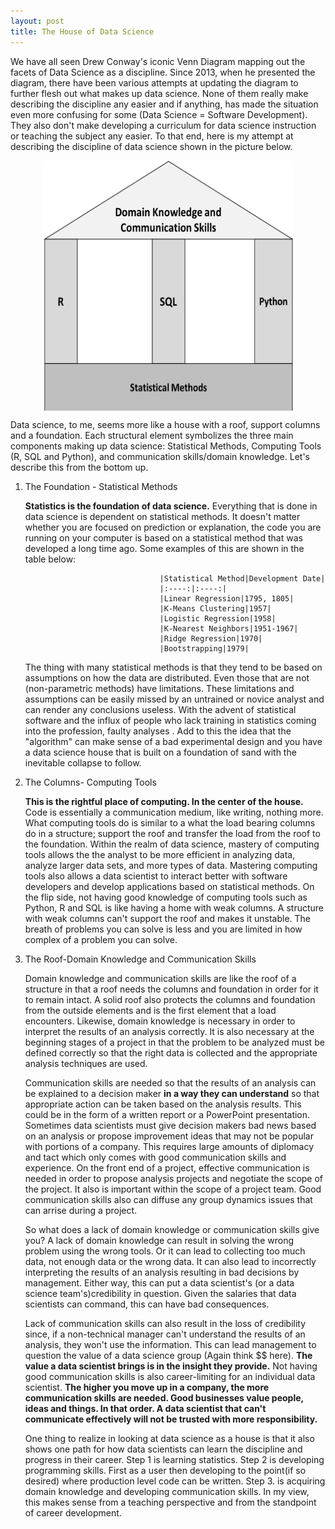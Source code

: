```yaml
---
layout: post
title: The House of Data Science
---
```


We have all seen Drew Conway's iconic Venn Diagram mapping out the facets of Data Science as a discipline.  Since 2013, when he presented the diagram, there have been various attempts at updating the diagram to further flesh out what makes up data science.  None of them really make describing the discipline any easier and if anything, has made the situation even more confusing for some (Data Science = Software Development).  They also don't make developing a curriculum for data science instruction or teaching the subject any easier.  To that end, here is my attempt at describing the discipline of data science shown in the picture below.


<div style="text-align: center;"><img src="/images/DSHouse.png" align="middle" width="400px" height="400px"/></div>

Data science, to me, seems more like a house with a roof, support columns and a foundation.  Each structural element symbolizes the three main components making up data science: Statistical Methods, Computing Tools (R, SQL and Python), and communication skills/domain knowledge. Let's describe this from the bottom up.

1. The Foundation - Statistical Methods
   
   **Statistics is the foundation of data science.** Everything that is done in data science is dependent on statistical methods. It doesn't matter whether you are focused on prediction or explanation, the code you are running on your computer is based on a statistical method that was developed a long time ago. Some examples of this are shown in the table below:

                                     
                                     |Statistical Method|Development Date| 
                                     |:----:|:----:|
                                     |Linear Regression|1795, 1805|
                                     |K-Means Clustering|1957|
                                     |Logistic Regression|1958|
                                     |K-Nearest Neighbors|1951-1967|
                                     |Ridge Regression|1970|
                                     |Bootstrapping|1979|


   The thing with many statistical methods is that they tend to be based on assumptions on how the data are distributed. Even those that are not (non-parametric methods) have limitations.  These limitations and assumptions can be easily missed by an untrained or novice analyst and can render any conclusions useless.  With the advent of statistical software and the influx of people who lack training in statistics coming into the profession, faulty analyses .  Add to this the idea that the "algorithm" can make sense of a bad experimental design and you have a data science house that is built on a foundation of sand with the inevitable collapse to follow.

2. The Columns- Computing Tools

   **This is the rightful place of computing.  In the center of the house.**  Code is essentially a communication medium, like writing, nothing more.  What computing tools do is similar to a what the load bearing columns do in a structure; support the roof and transfer the load from the roof to the foundation.  Within the realm of data science, mastery of computing tools allows the the analyst to be more efficient in analyzing data, analyze larger data sets, and more types of data.  Mastering computing tools also allows a data scientist to interact better with software developers and develop applications based on statistical methods.  On the flip side, not having good knowledge of computing tools such as Python, R and SQL is like having a home with weak columns. A structure with weak columns can't support the roof and makes it unstable.  The breath of problems you can solve is less and you are limited in how complex of a problem you can solve.

3. The Roof-Domain Knowledge and Communication Skills

   Domain knowledge and communication skills are like the roof of a structure in that a roof needs the columns and foundation in order for it to remain intact.  A solid roof also protects the columns and foundation from the outside elements and is the first element that a load encounters.  Likewise, domain knowledge is necessary in order to interpret the results of an analysis correctly.  It is also necessary at the beginning stages of a project in that the problem to be analyzed must be defined correctly so that the right data is collected and the appropriate analysis techniques are used.  

   Communication skills are needed so that the results of an analysis can be explained to a decision maker **in a way they can understand** so that appropriate action can be taken based on the analysis results.  This could be in the form of a written report or a PowerPoint presentation. Sometimes data scientists must give decision makers bad news based on an analysis or propose improvement ideas that may not be popular with portions of a company.  This requires large amounts of diplomacy and tact which only comes with good communication skills and experience.  On the front end of a project, effective communication is needed in order to propose analysis projects and negotiate the scope of the project.  It also is important within the scope of a project team.  Good communication skills also can diffuse any group dynamics issues that can arrise during a project.

   So what does a lack of domain knowledge or communication skills give you?  A lack of domain knowledge can result in solving the wrong problem using the wrong tools. Or it can lead to collecting too much data, not enough data or the wrong data. It can also lead to incorrectly interpreting the results of an analysis resulting in bad decisions by management.  Either way, this can put a data scientist's (or a data science team's)credibility in question.  Given the salaries that data scientists can command, this can have bad consequences.  

   Lack of communication skills can also result in the loss of credibility since, if a non-technical manager can't understand the results of an analysis, they won't use the information.  This can lead management to question the value of a data science group (Again think $$ here). **The value a data scientist brings is in the insight they provide.** Not having good communication skills is also career-limiting for an individual data scientist.  **The higher you move up in a company, the more communication skills are needed.  Good businesses value people, ideas and things. In that order. A data scientist that can't communicate effectively will not be trusted with more responsibility.**

   One thing to realize in looking at data science as a house is that it also shows one path for how data scientists can learn the discipline and progress in their career.  Step 1 is learning statistics.  Step 2 is developing programming skills. First as a user then developing to the point(if so desired) where production level code can be written. Step 3. is acquiring domain knowledge and developing communication skills.  In my view, this makes sense from a teaching perspective and from the standpoint of career development.
